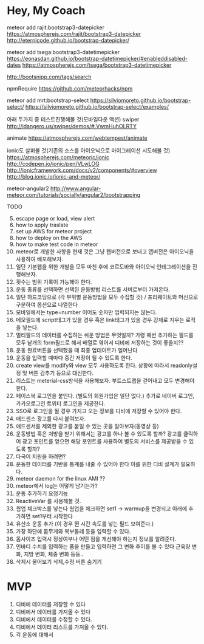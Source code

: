 # Hey, My Coach


meteor add rajit:bootstrap3-datepicker
https://atmospherejs.com/rajit/bootstrap3-datepicker
http://eternicode.github.io/bootstrap-datepicker/ 



meteor add tsega:bootstrap3-datetimepicker
https://eonasdan.github.io/bootstrap-datetimepicker/#enableddisabled-dates
https://atmospherejs.com/tsega/bootstrap3-datetimepicker


http://bootsnipp.com/tags/search

npmRequire
https://github.com/meteorhacks/npm


meteor add mrt:bootstrap-select
https://silviomoreto.github.io/bootstrap-select/
https://silviomoreto.github.io/bootstrap-select/examples/


아래 두가지 중 테스트진행해볼 것(모바일다운 액션)
swiper
http://idangero.us/swiper/demos/#.VwmHuhOLRTY

animate
https://atmospherejs.com/webtempest/animate

ionic도 살펴볼 것(기존의 소스를 아이오닉으로 마이그레이션 시도해볼 것)
https://atmospherejs.com/meteoric/ionic
http://codepen.io/ionic/pen/VLwLOG
http://ionicframework.com/docs/v2/components/#overview
http://blog.ionic.io/ionic-and-meteor/

meteor-angular2
http://www.angular-meteor.com/tutorials/socially/angular2/bootstrapping



TODO 

5. escape page or load, view alert
8. how to apply traslate
9. set up AWS for meteor project
10. how to deploy on the AWS
11. how to make test code in meteor
13. meteor로 개발한 사항을 현재 것은 그냥 웹버전으로 보내고 앱버전은 아이오닉을 사용하여 배포해보자.
14. 일단 기본웹을 위한 개발을 모두 마친 후에 코르도바와 아이오닉 인테그레이션을 진행해보자.
15. 횟수는 범위 기록이 가능해야 한다.
16. 운동 종류를 선택하면 선택된 운동방법 리스트를 서버로부터 가져온다.
17. 일단 하드코딩으로 (각 부위별 운동방법을 모두 수집할 것) / 프리웨이트와 머신으로 구분하여 옵션으로 나열한다
18. 모바일에서는 type=number 이어도 숫자만 입력되지는 않는다.
19. 메모필드에 script태그가 있을 경우 혹은 link태그가 있을 경우 강제로 지우는 로직을 넣는다.
20. 멀티필드의 데이터를 수집하는 쉬운 방법은 무엇일까? 가령 매번 추가하는 필드를 모두 낱개의 form필드로 해서 
배열로 엮어서 디비에 저장하는 것이 좋을지??
21. 운동 완료버튼을 선택했을 때 최종 업데이트가 일어난다
22. 운동을 입력할 때마다 중간 저장이 될 수 있도록 한다.
23. create view를 modify와 view 모두 사용하도록 한다. 상황에 따라서 readonly설정 및 버튼 감추기 등으로 대신한다.
24. 리스트는 meterial-css방식을 사용해보자. 부트스트랩을 걷어내고 모두 변경해야 한다.
25. 페이스북 로그인을 붙인다. (별도의 회원가입은 일단 없다.) 추가로 네이버 로그인, 카카오로그인 트위터 로그인을 제공한다.
26. SSO로 로그인을 될 경우 가지고 오는 정보를 디비에 저장할 수 있어야 한다.
27. 애드센스 광고를 다시 붙여보자.
28. 애드센서를 제외한 광고를 붙일 수 있는 곳을 알아보자(동영상 등)
29. 운동방법 혹은 처방을 받기 위해서는 광고를 하나 볼 수 있도록 할까? 광고를 클릭하여 광고 포인트를 얻으면 해당 포인트를 사용하여 
별도의 서비스를 제공받을 수 있도록 할까?
30. 다국어 지원을 하려면?
31. 운동한 데이터를 기반을 통계를 내줄 수 있어야 한다 이를 위한 디비 설계가 필요하다.
32. meteor daemon for the linux AMI ??
33. meteor에서 log는 어떻게 남기는가?
34. 운동 추가하기 요청기능
35. ReactiveVar 를 사용해볼 것.
36. 웜업 체크박스를 넣는다 웜업을 체크하면 set1 -> warmup을 변경되고 아래에 추가하면 set1부터 시작한다
37. 유산소 운동 추가 (이 경우 뛴 시간 속도를 넣는 필드 보여준다.)
38. 가장 하단에 몸무게와 복부둘레 등을 입력할 수 있다.
39. 몸사이즈 입력시 정상여부나 어떤 점을 개선해야 하는지 정보를 알려준다.
40. 인바디 수치를 입력하는 폼을 만들고 입력하면 그 변화 추이를 볼 수 있다
근육량 변화, 지방 변화, 체중 변화 등등..
41. 삭제시 물어보기 삭제,수정 버튼 숨기기 


# MVP
1. 디비에 데이터를 저장할 수 있다
2. 디비에서 데이터를 가져올 수 있다
3. 디비에서 데이터를 수정할 수 있다.
4. 디비에서 데이터 리스트를 가져올 수 있다.
5. 각 운동에 대해서 

